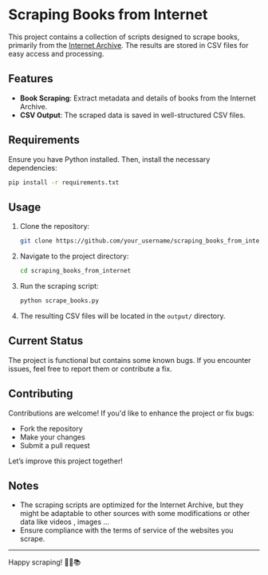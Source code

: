 # Scraping Books from Internet

This project contains a collection of scripts designed to scrape books, primarily from the [Internet Archive](https://archive.org). The results are stored in CSV files for easy access and processing.

## Features

- **Book Scraping**: Extract metadata and details of books from the Internet Archive.
- **CSV Output**: The scraped data is saved in well-structured CSV files.

## Requirements

Ensure you have Python installed. Then, install the necessary dependencies:
```bash
pip install -r requirements.txt
```

## Usage

1. Clone the repository:
   ```bash
   git clone https://github.com/your_username/scraping_books_from_internet.git
   ```
2. Navigate to the project directory:
   ```bash
   cd scraping_books_from_internet
   ```
3. Run the scraping script:
   ```bash
   python scrape_books.py
   ```
4. The resulting CSV files will be located in the `output/` directory.

## Current Status

The project is functional but contains some known bugs. If you encounter issues, feel free to report them or contribute a fix.

## Contributing

Contributions are welcome! If you'd like to enhance the project or fix bugs:

- Fork the repository
- Make your changes
- Submit a pull request

Let’s improve this project together!

## Notes

- The scraping scripts are optimized for the Internet Archive, but they might be adaptable to other sources with some modifications or other data like videos , images ...
- Ensure compliance with the terms of service of the websites you scrape.

---

Happy scraping! 🕵️‍♂️📚
